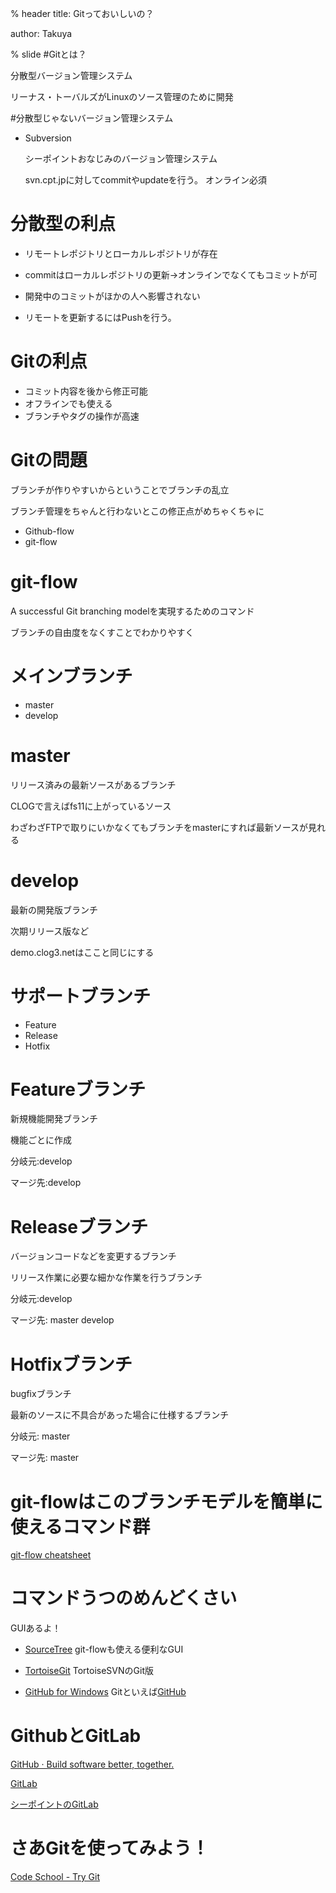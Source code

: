 % header
title: Gitっておいしいの？

author: Takuya

% slide
#Gitとは？

分散型バージョン管理システム

リーナス・トーバルズがLinuxのソース管理のために開発



#分散型じゃないバージョン管理システム

* Subversion

  シーポイントおなじみのバージョン管理システム

  svn.cpt.jpに対してcommitやupdateを行う。
  オンライン必須



# 分散型の利点

* リモートレポジトリとローカルレポジトリが存在

* commitはローカルレポジトリの更新→オンラインでなくてもコミットが可
* 開発中のコミットがほかの人へ影響されない
* リモートを更新するにはPushを行う。

# Gitの利点

* コミット内容を後から修正可能
* オフラインでも使える
* ブランチやタグの操作が高速

# Gitの問題
ブランチが作りやすいからということでブランチの乱立

ブランチ管理をちゃんと行わないとこの修正点がめちゃくちゃに

* Github-flow
* git-flow

# git-flow

A successful Git branching modelを実現するためのコマンド

ブランチの自由度をなくすことでわかりやすく

# メインブランチ

  * master
  * develop

# master
  リリース済みの最新ソースがあるブランチ

  CLOGで言えばfs11に上がっているソース

  わざわざFTPで取りにいかなくてもブランチをmasterにすれば最新ソースが見れる

# develop

  最新の開発版ブランチ

  次期リリース版など

  demo.clog3.netはここと同じにする

# サポートブランチ

  * Feature
  * Release
  * Hotfix

# Featureブランチ

  新規機能開発ブランチ

  機能ごとに作成

  分岐元:develop

  マージ先:develop

# Releaseブランチ

  バージョンコードなどを変更するブランチ

  リリース作業に必要な細かな作業を行うブランチ

  分岐元:develop

  マージ先: master develop

# Hotfixブランチ
  bugfixブランチ

  最新のソースに不具合があった場合に仕様するブランチ

  分岐元: master

  マージ先: master

# git-flowはこのブランチモデルを簡単に使えるコマンド群

[git-flow cheatsheet](http://danielkummer.Github.io/Git-flow-cheatsheet/index.ja_JP.html)

# コマンドうつのめんどくさい

GUIあるよ！

*  [SourceTree](https://www.atlassian.com/ja/software/sourcetree/overview)
  git-flowも使える便利なGUI

*  [TortoiseGit](https://code.google.com/p/tortoisegit/)
  TortoiseSVNのGit版

* [GitHub for Windows](https://windows.github.com/)
  Gitといえば[GitHub](https://github.com/)

# GithubとGitLab

[GitHub · Build software better, together.](https://github.com/)

[GitLab](https://about.gitlab.com/)

[シーポイントのGitLab](http://gitlab.tida-square.co.jp)

# さあGitを使ってみよう！

[Code School - Try Git](https://try.github.io/levels/1/challenges/1)

